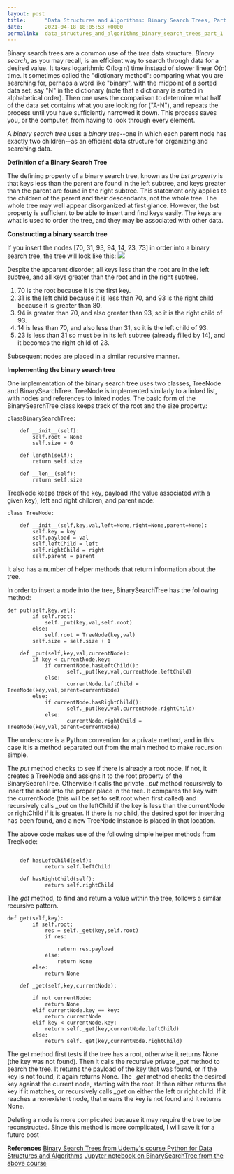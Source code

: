 ```yaml
---
layout: post
title:      "Data Structures and Algorithms: Binary Search Trees, Part 1"
date:       2021-04-18 18:05:53 +0000
permalink:  data_structures_and_algorithms_binary_search_trees_part_1
---
```



Binary search trees are a common use of the *tree* data structure. *Binary search*, as you may recall, is an efficient way to search through data for a desired value. It takes logarithmic O(log n) time instead of slower linear O(n) time. It sometimes called the "dictionary method": comparing what you are searching for, perhaps a word like "binary", with the midpoint of a sorted data set, say "N" in the dictionary (note that a dictionary is sorted in alphabetical order).  Then one uses the comparison to determine what half of the data set contains what you are looking for ("A-N"), and repeats the process until you have sufficiently narrowed it down. This process saves you, or the computer, from having to look through every element.

A *binary search tree* uses a *binary tree*--one in which each parent node has exactly two children--as an efficient data structure for organizing and searching data.

**Definition of a Binary Search Tree**

The defining property of a binary search tree, known as the *bst property* is that keys less than the parent are found in the left subtree, and keys greater than the parent are found in the right subtree. This statement only applies to the children of the parent and their descendants, not the whole tree. The whole tree may well appear disorganized at first glance. However, the bst property is sufficient to be able to insert and find keys easily. The keys are what is used to order the tree, and they may be associated with other data.

**Constructing a binary search tree**

If you insert the nodes [70, 31, 93, 94, 14, 23, 73] in order into a binary search tree, the tree will look like this:
![](https://wkdewey.files.wordpress.com/2021/04/binary-search-tree.png?resize=438%2C438:)

Despite the apparent disorder, all keys less than the root are in the left subtree, and all keys greater than the root and in the right subtree. 
1. 70 is the root because it is the first key. 
2. 31 is the left child because it is less than 70, and 93 is the right child because it is greater than 80. 
3. 94 is greater than 70, and also greater than 93, so it is the right child of 93. 
4. 14 is less than 70, and also less than 31, so it is the left child of 93. 
5. 23 is less than 31 so must be in its left subtree (already filled by 14), and it becomes the right child of 23. 

Subsequent nodes are placed in a similar recursive manner.

**Implementing the binary search tree**

One implementation of the binary search tree uses two classes, TreeNode and BinarySearchTree. TreeNode is implemented similarly to a linked list, with nodes and references to linked nodes. The basic form of the BinarySearchTree class keeps track of the root and the size property:

```
classBinarySearchTree:

    def __init__(self):
        self.root = None
        self.size = 0

    def length(self):
        return self.size

    def __len__(self):
        return self.size
```

TreeNode keeps track of the key, payload (the value associated with a given key), left and right children, and parent node:

```
class TreeNode:

    def __init__(self,key,val,left=None,right=None,parent=None):
        self.key = key
        self.payload = val
        self.leftChild = left
        self.rightChild = right
        self.parent = parent
```

It also has a number of helper methods that return information about the tree.

In order to insert a node into the tree, BinarySearchTree has the following method:

```
def put(self,key,val):
        if self.root:
            self._put(key,val,self.root)
        else:
            self.root = TreeNode(key,val)
        self.size = self.size + 1

    def _put(self,key,val,currentNode):
        if key < currentNode.key:
            if currentNode.hasLeftChild():
                   self._put(key,val,currentNode.leftChild)
            else:
                   currentNode.leftChild = TreeNode(key,val,parent=currentNode)
        else:
            if currentNode.hasRightChild():
                   self._put(key,val,currentNode.rightChild)
            else:
                   currentNode.rightChild = TreeNode(key,val,parent=currentNode)
```

The underscore is a Python convention for a private method, and in this case it is a method separated out from the main method to make recursion simple. 

The *put* method checks to see if there is already a root node. If not, it creates a TreeNode and assigns it to the root property of the BinarySearchTree. Otherwise it calls the private *_put* method recursively to insert the node into the proper place in the tree. It compares the key with the currentNode (this will be set to self.root when first called) and recursively calls *_put* on the leftChild if the key is  less than the currentNode or rightChild if it is greater. If there is no child, the desired spot for inserting has been found, and a new TreeNode instance is placed in that location.

The above  code makes use of the following simple helper methods from TreeNode:

```

	def hasLeftChild(self):
			return self.leftChild

	def hasRightChild(self):
			return self.rightChild
```

The *get* method, to find and return a value within the tree, follows a similar recursive pattern.
```
def get(self,key):
        if self.root:
            res = self._get(key,self.root)
            if res:
                
                return res.payload
            else:
                return None
        else:
            return None

    def _get(self,key,currentNode):
        
        if not currentNode:
            return None
        elif currentNode.key == key:
            return currentNode
        elif key < currentNode.key:
            return self._get(key,currentNode.leftChild)
        else:
            return self._get(key,currentNode.rightChild)

```
The get method first tests if the tree has a root, otherwise it returns None (the key was not found). Then it calls the recursive private *_get* method to search the tree. It returns the payload of the key that was found, or if the key is not found, it again returns None. The *_get* method checks the desired key against the current node, starting with the root. It then either returns the key if it matches, or recursively calls *_get* on either the left or right child. If it reaches a nonexistent node, that means the key is not found and it returns None.

Deleting a node is more complicated because it may require the tree to be reconstructed. Since this method is more complicated, I will save it for a future post


**References**
[Binary Search Trees from Udemy's course Python for Data Structures and Algorithms](https://www.udemy.com/course/python-for-data-structures-algorithms-and-interviews/learn/lecture/3179662#content)
[Jupyter notebook on BinarySearchTree from the above course](https://nbviewer.jupyter.org/github/jmportilla/Python-for-Algorithms--Data-Structures--and-Interviews/blob/master/Trees/Binary%20Search%20Trees.ipynb)

